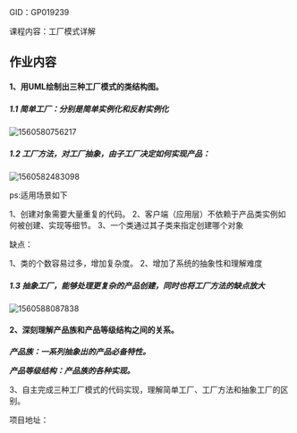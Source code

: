 GID：GP019239

课程内容：工厂模式详解

## 作业内容

#### 1、用UML绘制出三种工厂模式的类结构图。

##### 1.1 简单工厂：分别是简单实例化和反射实例化

![1560580756217](C:\Users\YinChenguang\AppData\Roaming\Typora\typora-user-images\1560581287510.png)



##### 1.2 工厂方法，对工厂抽象，由子工厂决定如何实现产品：

![1560582483098](C:\Users\YinChenguang\AppData\Roaming\Typora\typora-user-images\1560582483098.png)

ps:适用场景如下

1、创建对象需要大量重复的代码。
2、客户端（应用层）不依赖于产品类实例如何被创建、实现等细节。
3、一个类通过其子类来指定创建哪个对象

缺点：

1、类的个数容易过多，增加复杂度。
2、增加了系统的抽象性和理解难度

##### 1.3 抽象工厂，能够处理更复杂的产品创建，同时也将工厂方法的缺点放大

![1560588087838](C:\Users\YinChenguang\AppData\Roaming\Typora\typora-user-images\1560588087838.png)

#### 2、深刻理解产品族和产品等级结构之间的关系。

***产品族：一系列抽象出的产品必备特性。***

***产品等级结构：产品族的各种实现。***

3、自主完成三种工厂模式的代码实现，理解简单工厂、工厂方法和抽象工厂的区别。

项目地址：

